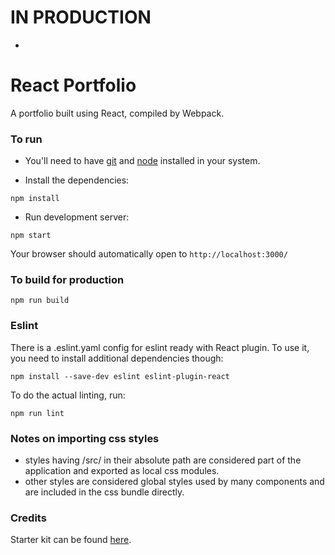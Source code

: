 # IN PRODUCTION

-

# React Portfolio
A portfolio built using React, compiled by Webpack.

### To run

* You'll need to have [git](https://git-scm.com/) and [node](https://nodejs.org/en/) installed in your system.

* Install the dependencies:

```
npm install
```

* Run development server:

```
npm start
```

Your browser should automatically open to `http://localhost:3000/`

### To build for production

```
npm run build
```

### Eslint
There is a .eslint.yaml config for eslint ready with React plugin.
To use it, you need to install additional dependencies though:

```
npm install --save-dev eslint eslint-plugin-react
```

To do the actual linting, run:

```
npm run lint
```

### Notes on importing css styles
* styles having /src/ in their absolute path are considered part of the application and exported as local css modules.
* other styles are considered global styles used by many components and are included in the css bundle directly.

### Credits 

Starter kit can be found [here](https://github.com/alicoding/react-webpack-babel).